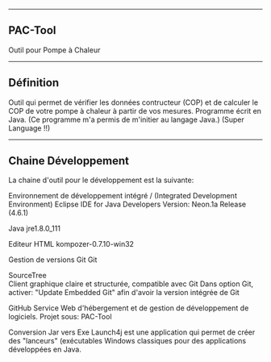 ----------
 PAC-Tool
----------
Outil pour Pompe à Chaleur

-------------
 Définition 
-------------
Outil qui permet de vérifier les données contructeur (COP) et de calculer le COP de votre pompe à chaleur à partir de vos mesures.
Programme écrit en Java.
(Ce programme m'a permis de m'initier au langage Java.) (Super Language !!)

----------------
 Chaine Développement
----------------
La chaine d'outil pour le développement est la suivante:

Environnement de développement intégré / (Integrated Development Environment)
	Eclipse IDE for Java Developers
	Version: Neon.1a Release (4.6.1)

Java
	jre1.8.0_111

Editeur HTML
	kompozer-0.7.10-win32

Gestion de versions Git
	Git
		
SourceTree	
	Client graphique claire et structurée, compatible avec Git
	Dans option Git, activer: "Update Embedded Git" afin d'avoir la version intégrée de Git
	
GitHub 
	Service Web d'hébergement et de gestion de développement de logiciels. 
	Projet sous: PAC-Tool

Conversion Jar vers Exe
	Launch4j est une application qui permet de créer des "lanceurs" (exécutables Windows classiques 
	pour des applications développées en Java. 
	
